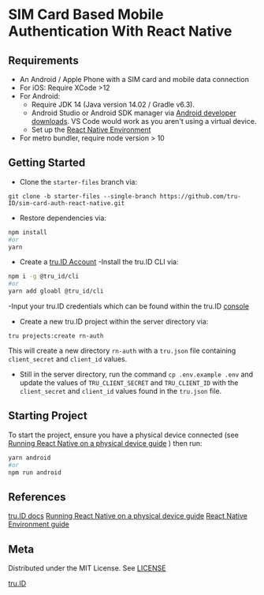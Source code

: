 # SIM Card Based Mobile Authentication With React Native

## Requirements

- An Android / Apple Phone with a SIM card and mobile data connection
- For iOS: Require XCode >12
- For Android:
  - Require JDK 14 (Java version 14.02 / Gradle v6.3).
  - Android Studio or Android SDK manager via [Android developer downloads](https://developer.android.com/studio). VS Code would work as you aren't using a virtual device.
  - Set up the [React Native Environment](https://reactnative.dev/docs/environment-setup)
- For metro bundler, require node version > 10

## Getting Started

- Clone the `starter-files` branch via:

```
git clone -b starter-files --single-branch https://github.com/tru-ID/sim-card-auth-react-native.git
```

- Restore dependencies via:

```bash
npm install
#or
yarn
```

- Create a [tru.ID Account](https://tru.id)
  -Install the tru.ID CLI via:

```bash
npm i -g @tru_id/cli
#or
yarn add gloabl @tru_id/cli
```

-Input your tru.ID credentials which can be found within the tru.ID [console](https://developer.tru.id/console)

- Create a new tru.ID project within the server directory via:

```
tru projects:create rn-auth
```

This will create a new directory `rn-auth` with a `tru.json` file containing `client_secret` and `client_id` values.

- Still in the server directory, run the command `cp .env.example .env` and update the values of `TRU_CLIENT_SECRET` and `TRU_CLIENT_ID` with the `client_secret` and `client_id` values found in the `tru.json` file.

## Starting Project

To start the project, ensure you have a physical device connected (see [Running React Native on a physical device guide](https://reactnative.dev/docs/running-on-device) ) then run:

```bash
yarn android
#or
npm run android
```

## References

[tru.ID docs](https://developer.tru.id/docs)
[Running React Native on a physical device guide](https://reactnative.dev/docs/running-on-device)
[React Native Environment guide](https://reactnative.dev/docs/environment-setup)

## Meta

Distributed under the MIT License. See [LICENSE](https://github.com/tru-ID/sim-card-auth-react-native/blob/main/LICENSE.md)

[tru.ID](https://tru.id)
